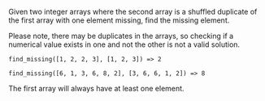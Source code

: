 Given two integer arrays where the second array is a shuffled duplicate of the first array with one element missing, find the missing element.

Please note, there may be duplicates in the arrays, so checking if a numerical value exists in one and not the other is not a valid solution.

```
find_missing([1, 2, 2, 3], [1, 2, 3]) => 2
```
```
find_missing([6, 1, 3, 6, 8, 2], [3, 6, 6, 1, 2]) => 8
```

The first array will always have at least one element.
